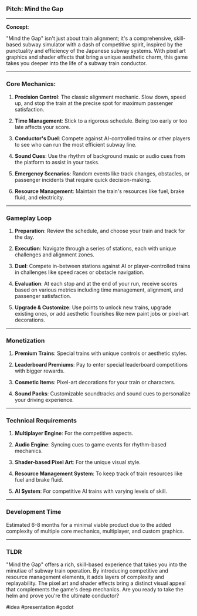 ### Pitch: Mind the Gap

---

**Concept**: 

"Mind the Gap" isn't just about train alignment; it's a comprehensive, skill-based subway simulator with a dash of competitive spirit, inspired by the punctuality and efficiency of the Japanese subway systems. With pixel art graphics and shader effects that bring a unique aesthetic charm, this game takes you deeper into the life of a subway train conductor.

---

### Core Mechanics:

1. **Precision Control**: The classic alignment mechanic. Slow down, speed up, and stop the train at the precise spot for maximum passenger satisfaction.

2. **Time Management**: Stick to a rigorous schedule. Being too early or too late affects your score.

3. **Conductor's Duel**: Compete against AI-controlled trains or other players to see who can run the most efficient subway line.

4. **Sound Cues**: Use the rhythm of background music or audio cues from the platform to assist in your tasks.

5. **Emergency Scenarios**: Random events like track changes, obstacles, or passenger incidents that require quick decision-making.

6. **Resource Management**: Maintain the train's resources like fuel, brake fluid, and electricity.

---

### Gameplay Loop

1. **Preparation**: Review the schedule, and choose your train and track for the day.
  
2. **Execution**: Navigate through a series of stations, each with unique challenges and alignment zones.
  
3. **Duel**: Compete in-between stations against AI or player-controlled trains in challenges like speed races or obstacle navigation.
  
4. **Evaluation**: At each stop and at the end of your run, receive scores based on various metrics including time management, alignment, and passenger satisfaction.
  
5. **Upgrade & Customize**: Use points to unlock new trains, upgrade existing ones, or add aesthetic flourishes like new paint jobs or pixel-art decorations.

---

### Monetization

1. **Premium Trains**: Special trains with unique controls or aesthetic styles.
  
2. **Leaderboard Premiums**: Pay to enter special leaderboard competitions with bigger rewards.
  
3. **Cosmetic Items**: Pixel-art decorations for your train or characters.

4. **Sound Packs**: Customizable soundtracks and sound cues to personalize your driving experience.

---

### Technical Requirements

1. **Multiplayer Engine**: For the competitive aspects.
  
2. **Audio Engine**: Syncing cues to game events for rhythm-based mechanics.
  
3. **Shader-based Pixel Art**: For the unique visual style.
  
4. **Resource Management System**: To keep track of train resources like fuel and brake fluid.

5. **AI System**: For competitive AI trains with varying levels of skill.

---

### Development Time

Estimated 6-8 months for a minimal viable product due to the added complexity of multiple core mechanics, multiplayer, and custom graphics.

---

### TLDR

"Mind the Gap" offers a rich, skill-based experience that takes you into the minutiae of subway train operation. By introducing competitive and resource management elements, it adds layers of complexity and replayability. The pixel art and shader effects bring a distinct visual appeal that complements the game's deep mechanics. Are you ready to take the helm and prove you're the ultimate conductor?

#idea #presentation #godot 